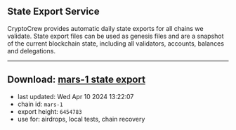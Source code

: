 ## State Export Service
CryptoCrew provides automatic daily state exports for all chains we validate. State export files can be used as genesis files and are a snapshot of the current blockchain state, including all validators, accounts, balances and delegations.

---
**Download: [mars-1 state export](https://dl-eu2.ccvalidators.com/SERVICE/mars/mars-1_export_6454783.json)**
---

- last updated: Wed Apr 10 2024 13:22:07
- chain id: `mars-1`
- export height: `6454783`
- use for: airdrops, local tests, chain recovery
